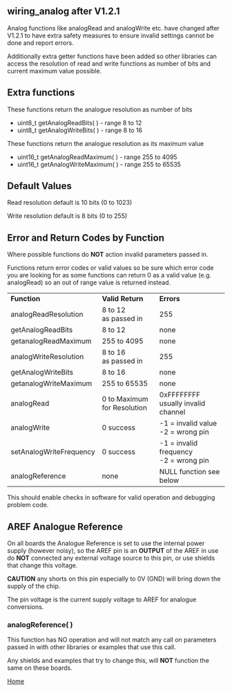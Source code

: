 ## wiring_analog after V1.2.1
Analog functions like analogRead and 
analogWrite etc. have changed after V1.2.1 to have extra safety measures to ensure invalid settings cannot be done and report errors.

Additionally extra getter functions have been added so other libraries can access the resolution of read and write functions as number of bits and current maximum value possible.

## Extra functions
These functions return the analogue resolution as number of bits
* uint8_t getAnalogReadBits( ) - range 8 to 12
* uint8_t getAnalogWriteBits( ) - range 8 to 16

These functions return the analogue resolution as its maximum value
* uint16_t getAnalogReadMaximum( ) - range 255 to 4095
* uint16_t getAnalogWriteMaximum( ) - range 255 to 65535

## Default Values
Read resolution default is 10 bits (0 to 1023)

Write resolution default is 8 bits (0 to 255)
## Error and Return Codes by Function
Where possible functions do **NOT** action invalid parameters passed in.

Functions return error codes or valid values so be sure which error code you are looking for as some functions can return 0 as a valid value (e.g. analogRead) so an out of range value is returned instead.
<table align=centre border=0>
 <tr>
  <td><b>Function</b></td>
  <td><b>Valid Return</b></td>
  <td><b>Errors</b></td>
 </tr>
 <tr>
  <td>analogReadResolution</td>
  <td>8 to 12<br>as passed in</td>
  <td>255</td>
 </tr>
 <tr>
  <td>getAnalogReadBits</td>
  <td>8 to 12</td>
  <td> none</td>
 </tr>
 <tr>
  <td>getanalogReadMaximum</td>
  <td>255 to 4095</td>
  <td>none</td>
 </tr>
 <tr>
  <td>analogWriteResolution</td>
  <td>8 to 16<br>as passed in</td>
  <td>255</td>
 </tr>
 <tr>
  <td>getAnalogWriteBits</td>
  <td>8 to 16</td>
  <td> none</td>
 </tr>
 <tr>
  <td>getanalogWriteMaximum</td>
  <td>255 to 65535</td>
  <td>none</td>
 </tr>
 <tr>
  <td>analogRead</td>
  <td>0 to Maximum for Resolution </td>
  <td>0xFFFFFFFF usually invalid channel</td>
 </tr>
 <tr>
  <td>analogWrite</td>
  <td>0 success </td>
  <td>-1 = invalid value<br>
      -2 = wrong pin</td>
 </tr>
 <tr>
  <td>setAnalogWriteFrequency</td>
  <td>0 success </td>
  <td>-1 = invalid frequency<br>
      -2 = wrong pin</td>
 </tr>
 <tr>
  <td>analogReference</td>
  <td>none</td>
  <td>NULL function see below</td>
 </tr>
</table>
This should enable checks in software for valid operation and debugging problem code.

## AREF Analogue Reference
On all boards the Analogue Reference is set to use the internal power supply (however noisy), so the AREF pin is an **OUTPUT** of the AREF in use
do **NOT** connected any external voltage source to this pin, or use shields that change this voltage.

**CAUTION** any shorts on this pin especially to 0V (GND) will bring down the supply of the chip.

The pin voltage is the current supply voltage to AREF for analogue conversions.

### analogReference( )
This function has NO operation and will not match any call on parameters passed in with other libraries or examples that use this call.

Any shields and examples that try to change this, will **NOT** function the same on these boards.


[Home](https://github.com/Infineon/XMC-for-Arduino/wiki)